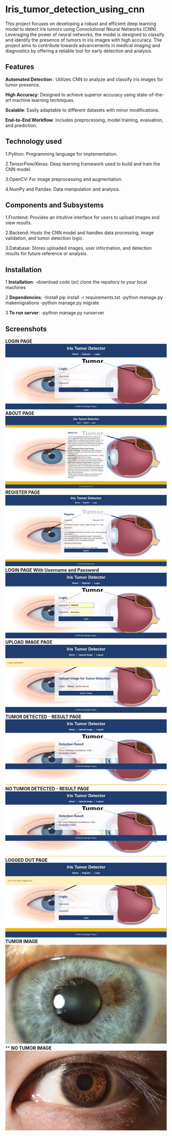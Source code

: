 
# Iris_tumor_detection_using_cnn

This project focuses on developing a robust and efficient deep learning model to detect iris tumors using Convolutional Neural Networks (CNN). Leveraging the power of neural networks, the model is designed to classify and identify the presence of tumors in iris images with high accuracy. The project aims to contribute towards advancements in medical imaging and diagnostics by offering a reliable tool for early detection and analysis.


## Features

**Automated Detection** : Utilizes CNN to analyze and classify iris images for tumor presence.

**High Accuracy**: Designed to achieve superior accuracy using state-of-the-art machine learning techniques.

**Scalable**: Easily adaptable to different datasets with minor modifications.

**End-to-End Workflow**: Includes preprocessing, model training, evaluation, and prediction.


## Technology used
1.Python: Programming language for implementation.

2.TensorFlow/Keras: Deep learning framework used to build and train the CNN model.

3.OpenCV: For image preprocessing and augmentation.

4.NumPy and Pandas: Data manipulation and analysis.

## Components and Subsystems
1.Frontend: Provides an intuitive interface for users to upload images and view results.

2.Backend: Hosts the CNN model and handles data processing, image validation, and tumor detection logic.

3.Database: Stores uploaded images, user information, and detection results for future reference or analysis.
## Installation
1 **Installation**:
-download code (or) clone the repsitory to your local machines

2 **Dependencies**:
-Install pip install -r requirements.txt
-python manage.py makemigrations
-python manage.py migrate

3 **To run server**:
-python manage.py runserver



    
## Screenshots
**LOGIN PAGE**
![Screenshot (1)](https://github.com/Nandhagopal2003/Tumor-Detection---Infosys/blob/339bd9a7589fb04c0c2d37e0bfa0bc86e378fbc6/1.jpg)
**ABOUT PAGE**
![Screenshot (2)](https://github.com/Nandhagopal2003/Tumor-Detection---Infosys/blob/3714660eb9ab43e0a67e9fa36b582b575a0e9170/2.jpg)
**REGISTER PAGE**
![Screenshot (3)](https://github.com/Nandhagopal2003/Tumor-Detection---Infosys/blob/3714660eb9ab43e0a67e9fa36b582b575a0e9170/3.jpg)
**LOGIN PAGE With Username and Password**
![Screenshot (4)](https://github.com/Nandhagopal2003/Tumor-Detection---Infosys/blob/3714660eb9ab43e0a67e9fa36b582b575a0e9170/4.jpg)
**UPLOAD IMAGE PAGE**
![Screenshot (5)](https://github.com/Nandhagopal2003/Tumor-Detection---Infosys/blob/3714660eb9ab43e0a67e9fa36b582b575a0e9170/5.jpg)
**TUMOR DETECTED - RESULT PAGE**
![Screenshot (6)](https://github.com/Nandhagopal2003/Tumor-Detection---Infosys/blob/3714660eb9ab43e0a67e9fa36b582b575a0e9170/6.jpg)
**NO TUMOR DETECTED - RESULT PAGE**
![Screenshot (7)](https://github.com/Nandhagopal2003/Tumor-Detection---Infosys/blob/3714660eb9ab43e0a67e9fa36b582b575a0e9170/7.jpg)
**LOGGED OUT PAGE**
![Screenshot (8)](https://github.com/Nandhagopal2003/Tumor-Detection---Infosys/blob/3714660eb9ab43e0a67e9fa36b582b575a0e9170/8.jpg)
**TUMOR IMAGE**
![Screenshot (9)](https://github.com/Nandhagopal2003/Tumor-Detection---Infosys/blob/3714660eb9ab43e0a67e9fa36b582b575a0e9170/With%20Tumor.jpeg)**
**NO TUMOR IMAGE**
![Screenshot (10)](https://github.com/Nandhagopal2003/Tumor-Detection---Infosys/blob/3714660eb9ab43e0a67e9fa36b582b575a0e9170/Without%20Tumor.jpeg)

